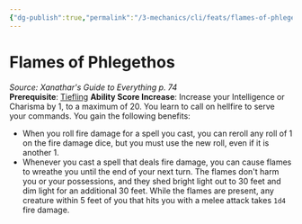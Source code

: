 ```yaml
---
{"dg-publish":true,"permalink":"/3-mechanics/cli/feats/flames-of-phlegethos-xge/","tags":["ttrpg-cli/compendium/src/5e/xge","ttrpg-cli/feat"],"noteIcon":""}
---
```


# Flames of Phlegethos
*Source: Xanathar's Guide to Everything p. 74*  
**Prerequisite**: [Tiefling](3-Mechanics/CLI/races/tiefling.md)
**Ability Score Increase**: Increase your Intelligence or Charisma by 1, to a maximum of 20.
You learn to call on hellfire to serve your commands. You gain the following benefits:

- When you roll fire damage for a spell you cast, you can reroll any roll of 1 on the fire damage dice, but you must use the new roll, even if it is another 1.  
- Whenever you cast a spell that deals fire damage, you can cause flames to wreathe you until the end of your next turn. The flames don't harm you or your possessions, and they shed bright light out to 30 feet and dim light for an additional 30 feet. While the flames are present, any creature within 5 feet of you that hits you with a melee attack takes `1d4` fire damage.